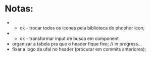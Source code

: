 # Notas:

- - ok - trocar todos os ícones pela biblioteca do phophor icon;
- - ok - transformar input de busca em component
- organizar a tabela pra que o header fique fixo; // in progress...
- fixar a logo da ufal no header (procurar em commits anteriores);